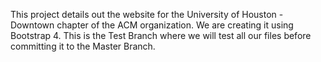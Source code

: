 This project details out the website for the University of Houston - Downtown chapter of the ACM organization.
We are creating it using Bootstrap 4. 
This is the Test Branch where we will test all our files before committing it to the Master Branch.
